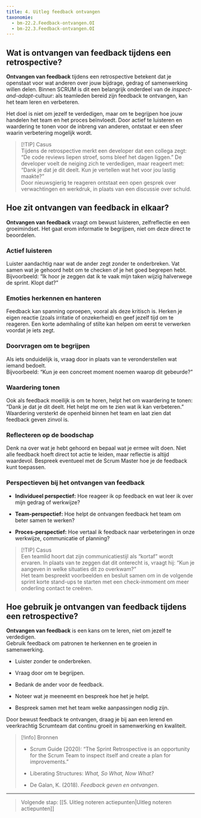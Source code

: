 ```yaml
---
title: 4. Uitleg feedback ontvangen
taxonomie:
  - bm-22.2.Feedback-ontvangen.OI
  - bm-22.3.Feedback-ontvangen.OI
---
```

## Wat is ontvangen van feedback tijdens een retrospective?
**Ontvangen van feedback** tijdens een retrospective betekent dat je openstaat voor wat anderen over jouw bijdrage, gedrag of samenwerking willen delen. Binnen SCRUM is dit een belangrijk onderdeel van de _inspect-and-adapt_-cultuur: als teamleden bereid zijn feedback te ontvangen, kan het team leren en verbeteren.

Het doel is niet om jezelf te verdedigen, maar om te begrijpen hoe jouw handelen het team en het proces beïnvloedt. Door actief te luisteren en waardering te tonen voor de inbreng van anderen, ontstaat er een sfeer waarin verbetering mogelijk wordt.

> [!TIP] Casus  
> Tijdens de retrospective merkt een developer dat een collega zegt: “De code reviews liepen stroef, soms bleef het dagen liggen.” De developer voelt de neiging zich te verdedigen, maar reageert met: “Dank je dat je dit deelt. Kun je vertellen wat het voor jou lastig maakte?”  
> Door nieuwsgierig te reageren ontstaat een open gesprek over verwachtingen en werkdruk, in plaats van een discussie over schuld.

## Hoe zit ontvangen van feedback in elkaar?
**Ontvangen van feedback** vraagt om bewust luisteren, zelfreflectie en een groeimindset. Het gaat erom informatie te begrijpen, niet om deze direct te beoordelen.

### Actief luisteren
Luister aandachtig naar wat de ander zegt zonder te onderbreken. Vat samen wat je gehoord hebt om te checken of je het goed begrepen hebt.  
Bijvoorbeeld: “Ik hoor je zeggen dat ik te vaak mijn taken wijzig halverwege de sprint. Klopt dat?”

### Emoties herkennen en hanteren
Feedback kan spanning oproepen, vooral als deze kritisch is. Herken je eigen reactie (zoals irritatie of onzekerheid) en geef jezelf tijd om te reageren. Een korte ademhaling of stilte kan helpen om eerst te verwerken voordat je iets zegt.

### Doorvragen om te begrijpen
Als iets onduidelijk is, vraag door in plaats van te veronderstellen wat iemand bedoelt.  
Bijvoorbeeld: “Kun je een concreet moment noemen waarop dit gebeurde?”

### Waardering tonen
Ook als feedback moeilijk is om te horen, helpt het om waardering te tonen: “Dank je dat je dit deelt. Het helpt me om te zien wat ik kan verbeteren.”  
Waardering versterkt de openheid binnen het team en laat zien dat feedback geven zinvol is.

### Reflecteren op de boodschap
Denk na over wat je hebt gehoord en bepaal wat je ermee wilt doen. Niet alle feedback hoeft direct tot actie te leiden, maar reflectie is altijd waardevol. Bespreek eventueel met de Scrum Master hoe je de feedback kunt toepassen.

### Perspectieven bij het ontvangen van feedback
- **Individueel perspectief:** Hoe reageer ik op feedback en wat leer ik over mijn gedrag of werkwijze?
    
- **Team-perspectief:** Hoe helpt de ontvangen feedback het team om beter samen te werken?
    
- **Proces-perspectief:** Hoe vertaal ik feedback naar verbeteringen in onze werkwijze, communicatie of planning?
    
> [!TIP] Casus  
> Een teamlid hoort dat zijn communicatiestijl als “kortaf” wordt ervaren. In plaats van te zeggen dat dit onterecht is, vraagt hij: “Kun je aangeven in welke situaties dit zo overkwam?”  
> Het team bespreekt voorbeelden en besluit samen om in de volgende sprint korte stand-ups te starten met een check-inmoment om meer onderling contact te creëren.

## Hoe gebruik je ontvangen van feedback tijdens een retrospective?
**Ontvangen van feedback** is een kans om te leren, niet om jezelf te verdedigen.  
Gebruik feedback om patronen te herkennen en te groeien in samenwerking.

- Luister zonder te onderbreken.
    
- Vraag door om te begrijpen.
    
- Bedank de ander voor de feedback.
    
- Noteer wat je meeneemt en bespreek hoe het je helpt.
    
- Bespreek samen met het team welke aanpassingen nodig zijn.
    
Door bewust feedback te ontvangen, draag je bij aan een lerend en veerkrachtig Scrumteam dat continu groeit in samenwerking en kwaliteit.

> [!info] Bronnen
> 
> - Scrum Guide (2020): “The Sprint Retrospective is an opportunity for the Scrum Team to inspect itself and create a plan for improvements.”
>     
> - Liberating Structures: _What, So What, Now What?_
>     
> - De Galan, K. (2018). _Feedback geven en ontvangen_.
>     

---

> Volgende stap: [[5. Uitleg noteren actiepunten|Uitleg noteren actiepunten]]